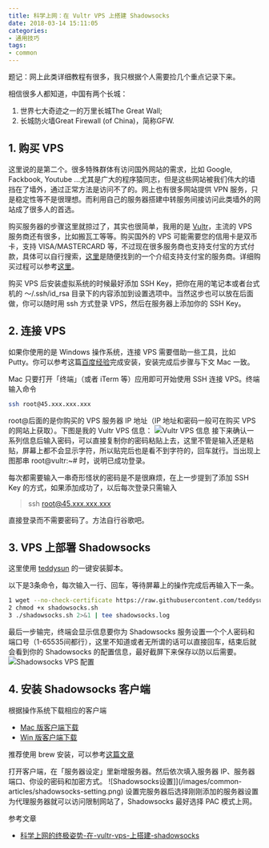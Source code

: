 ```yaml
---
title: 科学上网：在 Vultr VPS 上搭建 Shadowsocks
date: 2018-03-14 15:11:05
categories: 
- 通用技巧
tags:
- common
---
```

题记：网上此类详细教程有很多，我只根据个人需要捡几个重点记录下来。

相信很多人都知道，中国有两个长城：

1. 世界七大奇迹之一的万里长城The Great Wall;
2. 长城防火墙Great Firewall (of China)，简称GFW.

## 1. 购买 VPS

这里说的是第二个。很多特殊群体有访问国外网站的需求，比如 Google, Fackbook, Youtube ...尤其是广大的程序猿同志，但是这些网站被我们伟大的墙挡在了墙外，通过正常方法是访问不了的。网上也有很多网站提供 VPN 服务，只是稳定性等不是很理想。而利用自己的服务器搭建中转服务间接访问此类墙外的网站成了很多人的首选。

<!-- more -->

购买服务器的步骤这里就掠过了，其实也很简单，我用的是 [Vultr](https://www.vultr.com/)，主流的 VPS 服务商还有很多，比如搬瓦工等等。购买国外的 VPS 可能需要您的信用卡是双币卡，支持 VISA/MASTERCARD 等，不过现在很多服务商也支持支付宝的方式付款，具体可以自行搜索，[这里](https://www.zhujiceping.com/17104.html)是随便找到的一个介绍支持支付宝的服务商。详细购买过程可以参考[这里](https://medium.com/@zoomyale/%E7%A7%91%E5%AD%A6%E4%B8%8A%E7%BD%91%E7%9A%84%E7%BB%88%E6%9E%81%E5%A7%BF%E5%8A%BF-%E5%9C%A8-vultr-vps-%E4%B8%8A%E6%90%AD%E5%BB%BA-shadowsocks-fd57c807d97e)。

购买 VPS 后安装虚拟系统的时候最好添加 SSH Key，把你在用的笔记本或者台式机的 ～/.ssh/id_rsa 目录下的内容添加到设置选项中。当然这步也可以放在后面做，你可以随时用 ssh 方式登录 VPS，然后在服务器上添加你的 SSH Key。

## 2. 连接 VPS

如果你使用的是 Windows 操作系统，连接 VPS 需要借助一些工具，比如 Putty。你可以参考这篇[百度经验](http://jingyan.baidu.com/article/8ebacdf0d9e86549f75cd57b.html)完成安装，安装完成后步骤与下文 Mac 一致。

Mac 只要打开「终端」（或者 iTerm 等）应用即可开始使用 SSH 连接 VPS。终端输入命令

```bash
ssh root@45.xxx.xxx.xxx
```

root@后面的是你购买的 VPS 服务器 IP 地址（IP 地址和密码一般可在购买 VPS 的网站上获取）。下图是我的 Vultr VPS 信息：
![Vultr VPS 信息](/images/common-articles/my-vultr.png)
接下来确认一系列信息后输入密码，可以直接复制你的密码粘贴上去，这里不管是输入还是粘贴，屏幕上都不会显示字符，所以贴完后也是看不到字符的，回车就行。当出现上图那串 root@vultr:~# 时，说明已成功登录。

每次都需要输入一串奇形怪状的密码是不是很麻烦，在上一步提到了添加 SSH Key 的方式，如果添加成功了，以后每次登录只需输入
> ssh root@45.xxx.xxx.xxx

直接登录而不需要密码了。方法自行谷歌吧。

## 3. VPS 上部署 Shadowsocks

这里使用 [teddysun](https://teddysun.com/342.html) 的一键安装脚本。

以下是3条命令，每次输入一行、回车，等待屏幕上的操作完成后再输入下一条。

```bash
1 wget --no-check-certificate https://raw.githubusercontent.com/teddysun/shadowsocks_install/master/shadowsocks.sh
2 chmod +x shadowsocks.sh
3 ./shadowsocks.sh 2>&1 | tee shadowsocks.log
```

最后一步输完，终端会显示信息要你为 Shadowsocks 服务设置一个个人密码和端口号（1-65535间都行），这里不知道或者无所谓的话可以直接回车，结束后就会看到你的 Shadowsocks 的配置信息，最好截屏下来保存以防以后需要。
![Shadowsocks VPS 配置](/images/common-articles/vps-shadowsocks.png)

## 4. 安装 Shadowsocks 客户端

根据操作系统下载相应的客户端

- [Mac 版客户端下载](https://github.com/shadowsocks/ShadowsocksX-NG/releases/)
- [Win 版客户端下载](https://sourceforge.net/projects/shadowsocksgui)

推荐使用 brew 安装，可以参考[这篇文章](https://shino.space/2017/%E4%BB%8E%E9%9B%B6%E5%BC%80%E5%A7%8B%E6%90%AD%E5%BB%BAshadowsocks%E7%A7%91%E5%AD%A6%E4%B8%8A%E7%BD%91%E7%B3%BB%E7%BB%9F-%E5%AE%A2%E6%88%B7%E7%AB%AF%E7%AF%87/)

打开客户端，在「服务器设定」里新增服务器。然后依次填入服务器 IP、服务器端口、你设的密码和加密方式。
![Shadowsocks设置]](/images/common-articles/shadowsocks-setting.png)
设置完服务器后选择刚刚添加的服务器设置为代理服务器就可以访问限制网站了，Shadowsocks 最好选择 PAC 模式上网。

参考文章

- [科学上网的终极姿势-在-vultr-vps-上搭建-shadowsocks](https://medium.com/@zoomyale/%E7%A7%91%E5%AD%A6%E4%B8%8A%E7%BD%91%E7%9A%84%E7%BB%88%E6%9E%81%E5%A7%BF%E5%8A%BF-%E5%9C%A8-vultr-vps-%E4%B8%8A%E6%90%AD%E5%BB%BA-shadowsocks-fd57c807d97e)
